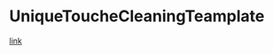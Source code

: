 # UniqueToucheCleaningTeamplate
<a target="_blank" href="https://www.uniquetouchcleaning.ca/">link</a>
